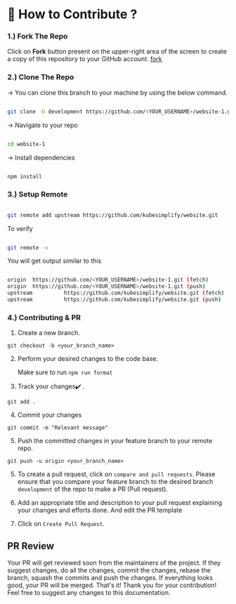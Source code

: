 # 🤔 How to Contribute ?

### 1.) Fork The Repo

Click on **Fork** button present on the upper-right area of the screen to create a copy of this repository to your GitHub account.
[fork](https://github.com/kubesimplify/website)
 

### 2.) Clone The Repo
-> You can clone this branch to your machine by using the below command.

```bash

git clone -b development https://github.com/<YOUR_USERNAME>/website-1.git

```

-> Navigate to your repo

```bash

cd website-1

```

-> Install dependencies 

```bash

npm install

```

### 3.) Setup Remote

```bash

git remote add upstream https://github.com/kubesimplify/website.git

```
To verify 
```bash

git remote -v

```
You will get output similar to this
```bash

origin  https://github.com/<YOUR_USERNAME>/website-1.git (fetch)
origin  https://github.com/<YOUR_USERNAME>/website-1.git (push)
upstream          https://github.com/kubesimplify/website.git (fetch)
upstream          https://github.com/kubesimplify/website.git (push)

```

### 4.) Contributing & PR

1. Create a new branch.

```
git checkout -b <your_branch_name>
```

2. Perform your desired changes to the code base.

   Make sure to run ```npm run format ``` 

3. Track your changes:heavy_check_mark: .

```
git add .
```

4. Commit your changes
```
git commit -m "Relevant message"
```

5. Push the committed changes in your feature branch to your remote repo.

```
git push -u origin <your_branch_name>
```

5. To create a pull request, click on `compare and pull requests`. Please ensure that you compare your feature branch to the desired branch `development` of the repo to make a PR (Pull request).


6. Add an appropriate title and description to your pull request explaining your changes and efforts done. And edit the PR template

7. Click on `Create Pull Request`.


## PR Review
Your PR will get reviewed soon from the maintainers of the project. If they suggest changes, do all the changes, commit the changes, rebase the branch, squash the commits and push the changes. If everything looks good, your PR will be merged. That's it! Thank you for your contribution! Feel free to suggest any changes to this documentation.
